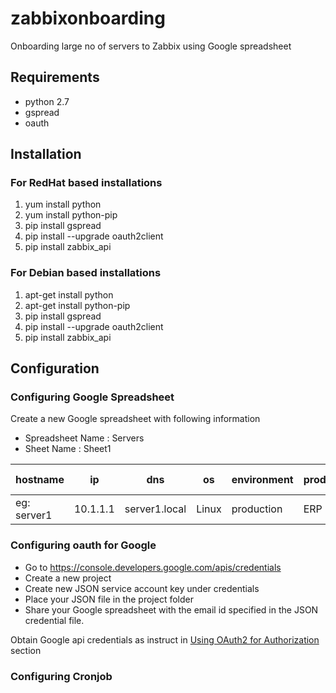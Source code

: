 # zabbixonboarding
Onboarding large no of servers to Zabbix using Google spreadsheet

## Requirements
* python 2.7
* gspread
* oauth

## Installation
### For RedHat based installations
1. yum install python
2. yum install python-pip
3. pip install gspread
4. pip install --upgrade oauth2client 
5. pip install zabbix_api

### For Debian based installations
1. apt-get install python
2. apt-get install python-pip
3. pip install gspread
4. pip install --upgrade oauth2client
5. pip install zabbix_api

## Configuration
### Configuring Google Spreadsheet
Create a new Google spreadsheet with following information
* Spreadsheet Name : Servers
* Sheet Name : Sheet1

| hostname | ip | dns | os | environment | product | sub system | {$SERVICES} | status | onboarding status |
|----------|----|-----|----|-------------|---------|------------|--------|--------|-------------------|
| eg: server1  |10.1.1.1|server1.local|Linux|production|ERP|SD|httpd,mssql|add| |

### Configuring oauth for Google

* Go to https://console.developers.google.com/apis/credentials
* Create a new project
* Create new JSON service account key under credentials
* Place your JSON file in the project folder
* Share your Google spreadsheet with the email id specified in the JSON credential file.


Obtain Google api credentials as instruct in [Using OAuth2 for Authorization
](http://gspread.readthedocs.io/en/latest/oauth2.html) section

### Configuring Cronjob










